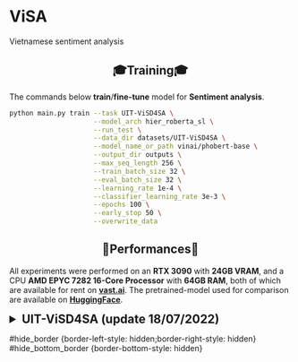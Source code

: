 # ViSA
Vietnamese sentiment analysis 


## <div align="center">🎓Training🎓</div>
The commands below **train**/**fine-tune** model for **Sentiment analysis**.
```bash
python main.py train --task UIT-ViSD4SA \
                     --model_arch hier_roberta_sl \
                     --run_test \
                     --data_dir datasets/UIT-ViSD4SA \
                     --model_name_or_path vinai/phobert-base \
                     --output_dir outputs \
                     --max_seq_length 256 \
                     --train_batch_size 32 \
                     --eval_batch_size 32 \
                     --learning_rate 1e-4 \
                     --classifier_learning_rate 3e-3 \
                     --epochs 100 \
                     --early_stop 50 \
                     --overwrite_data
```
## <div align="center">🥇Performances🥇</div>
All experiments were performed on an **RTX 3090** with **24GB VRAM**, and  a CPU **AMD EPYC 7282 16-Core Processor** with **64GB RAM**, both of which are available for rent on **[vast.ai](https://vast.ai/)**. The pretrained-model used for comparison are available on **[HuggingFace](https://huggingface.co/models)**.
<details>
    <summary style="font-size: 1.50em; font-weight: bold;">UIT-ViSD4SA (update 18/07/2022)</summary>
    <div align="center"><b>Table 1</b>: The overall experimental results</div>
    <table align="center">
        <thead>
            <tr class="hide_border">
                <th align="left" rowspan="2">Model</th>
                <th align="center" rowspan="2">Accuracy</th>
                <th align="center" colspan="3">micro-Average</th>
                <th align="center" colspan="3">micro-Average</th>
                <th align="center" rowspan="2">Reference</th>
            </tr>
            <tr class="hide_border">
                <th align="center">Precision</th>
                <th align="center">Recall</th>
                <th align="center">F1-score</th>
                <th align="center">Precision</th>
                <th align="center">Recall</th>
                <th align="center">F1-score</th>
            </tr>
        </thead>
        <tbody>
            <tr class="hide_border"><td align="center" colspan="9"><b>Aspect</b></td></tr>
            <tr class="hide_border hide_bottom_border">
                <td align="left">BiLSTM_CRF_Base</td>
                <td align="center">.....</td>
                <td align="center">0.6563</td>
                <td align="center">0.6515</td>
                <td align="center">0.6539</td>
                <td align="center">0.6288</td>
                <td align="center">0.6162</td>
                <td align="center">0.6217</td>
                <td align="center">
                    <a href="https://aclanthology.org/2021.paclic-1.34.pdf"><b>Paper</b></a>
                </td>
            </tr>
            <tr class="hide_border hide_bottom_border">
                <td align="left">BiLSTM_CRF_Large</td>
                <td align="center">.....</td>
                <td align="center">0.6496</td>
                <td align="center">0.6685</td>
                <td align="center">0.6589</td>
                <td align="center">0.6200</td>
                <td align="center">0.6356</td>
                <td align="center">0.6276</td>
                <td align="center">
                    <a href="https://aclanthology.org/2021.paclic-1.34.pdf"><b>Paper</b></a>
                </td>
            </tr>
            <tr class="hide_border">
                <td align="left">HierRoBERTa_SL</td>
                <td align="center">0.8061</td>
                <td align="center">0.6481</td>
                <td align="center">0.6726</td>
                <td align="center"><b style="color: red">0.6601</b></td>
                <td align="center">0.6169</td>
                <td align="center">0.6509</td>
                <td align="center"><b style="color: red">0.6331</b></td>
                <td align="center">
                    <a href="./statics/logs/hier_roberta_sl.log"><b>Log</b></a>
                </td>
            </tr>
            <tr class="hide_border"><td align="center" colspan="9"><b>Polarity</b></td></tr>
            <tr class="hide_border hide_bottom_border">
                <td align="left">BiLSTM_CRF_Base</td>
                <td align="center">.....</td>
                <td align="center">0.5488 </td>
                <td align="center">0.5591</td>
                <td align="center">0.5539</td>
                <td align="center">0.4687</td>
                <td align="center">0.4639</td>
                <td align="center">0.4657</td>
                <td align="center"><a href="https://aclanthology.org/2021.paclic-1.34.pdf"><b>Paper</b></a></td>
            </tr>
            <tr class="hide_border hide_bottom_border">
                <td align="left">BiLSTM_CRF_Large</td>
                <td align="center">.....</td>
                <td align="center">0.5689 </td>
                <td align="center">0.5978</td>
                <td align="center">0.5830</td>
                <td align="center">0.4900</td>
                <td align="center">0.5060</td>
                <td align="center">0.4977</td>
                <td align="center"><a href="https://aclanthology.org/2021.paclic-1.34.pdf"><b>Paper</b></a></td>
            </tr>
            <tr class="hide_border">
                <td align="left">HierRoBERTa_SL</td>
                <td align="center">0.8110</td>
                <td align="center">0.6464</td>
                <td align="center">0.6659</td>
                <td align="center"><b style="color: red">0.6560</b></td>
                <td align="center">0.5601</td>
                <td align="center">0.5747</td>
                <td align="center"><b style="color: red">0.5673</b></td>
                <td align="center">
                    <a href="./statics/logs/hier_roberta_sl.log"><b>Log</b></a>
                </td>
            </tr>
            <tr class="hide_border"><td align="center" colspan="9"><b>Aspect-polarity</b></td></tr>
            <tr class="hide_border hide_bottom_border">
                <td align="left">BiLSTM_CRF_Base</td>
                <td align="center">.....</td>
                <td align="center">0.6071</td>
                <td align="center">0.6162</td>
                <td align="center">0.6116</td>
                <td align="center">0.4618</td>
                <td align="center">0.4342</td>
                <td align="center">0.4437</td>
                <td align="center"><a href="https://aclanthology.org/2021.paclic-1.34.pdf"><b>Paper</b></a></td>
            </tr>
            <tr class="hide_border hide_bottom_border">
                <td align="left">BiLSTM_CRF_Large</td>
                <td align="center">.....</td>
                <td align="center">0.6178</td>
                <td align="center">0.6299</td>
                <td align="center">0.6238</td>
                <td align="center">0.4684</td>
                <td align="center">0.4546</td>
                <td align="center">0.4570</td>
                <td align="center"><a href="https://aclanthology.org/2021.paclic-1.34.pdf"><b>Paper</b></a></td>
            </tr>
            <tr class="hide_border">
                <td align="left">HierRoBERTa_SL</td>
                <td align="center">0.7709</td>
                <td align="center">0.6128</td>
                <td align="center">0.6401</td>
                <td align="center"><b style="color: red">0.6262</b></td>
                <td align="center">0.5089</td>
                <td align="center">0.5389</td>
                <td align="center"><b style="color: red">0.5166</b></td>
                <td align="center">
                    <a href="./statics/logs/hier_roberta_sl.log"><b>Log</b></a>
                </td>
            </tr>
        </tbody>
    </table>
    <div align="center"><b>Table 2</b>: Result per class for aspect label.</div>
    <table align="center">
        <thead>
             <tr class="hide_border">
               <th align="left" rowspan="2">Aspect</th>
                <th align="center" colspan="3">General Scores</th>
                <th align="center" colspan="3">Polarity F1-scores</th>
            </tr>
            <tr class="hide_border">
                <th align="center">Precision</th>
                <th align="center">Recall</th>
                <th align="center">F1-score</th>
                <th align="center">Negative</th>
                <th align="center">Neutral</th>
                <th align="center">Positive</th>
            </tr>
        </thead>
        <tbody>
            <tr class="hide_border hide_bottom_border">
                <td align="left">BATTERY</td>
                <td align="center">0.7507</td>
                <td align="center">0.7621</td>
                <td align="center">0.7563</td>
                <td align="center">0.5900</td>
                <td align="center">0.4387</td>
                <td align="center">0.7907</td>
            </tr>
            <tr class="hide_border hide_bottom_border">
                <td align="left">CAMERA</td>
                <td align="center">0.7563</td>
                <td align="center">0.7796</td>
                <td align="center"><b style="color: red">0.7678</b></td>
                <td align="center">0.5934</td>
                <td align="center">0.5578</td>
                <td align="center"><b style="color: red">0.8179</b></td>
            </tr>
            <tr class="hide_border hide_bottom_border">
                <td align="left">DESIGN</td>
                <td align="center">0.6891</td>
                <td align="center">0.7244</td>
                <td align="center">0.7063</td>
                <td align="center">0.4821</td>
                <td align="center">0.1481</td>
                <td align="center">0.7677</td>
            </tr>
            <tr class="hide_border hide_bottom_border">
                <td align="left">FEATURES</td>
                <td align="center">0.5744</td>
                <td align="center">0.5723</td>
                <td align="center">0.5733</td>
                <td align="center">0.5081</td>
                <td align="center">0.4615</td>
                <td align="center">0.6591</td>
            </tr>
            <tr class="hide_border hide_bottom_border">
                <td align="left">GENERAL</td>
                <td align="center">0.6636</td>
                <td align="center">0.6607</td>
                <td align="center">0.6621</td>
                <td align="center">0.5498</td>
                <td align="center">0.4627</td>
                <td align="center">0.6677</td>
            </tr>
            <tr class="hide_border hide_bottom_border">
                <td align="left">PERFORMANCE</td>
                <td align="center">0.6077</td>
                <td align="center">0.6557</td>
                <td align="center">0.6308</td>
                <td align="center">0.4758</td>
                <td align="center">0.3087</td>
                <td align="center">0.6973</td>
            </tr>
            <tr class="hide_border hide_bottom_border">
                <td align="left">PRICE</td>
                <td align="center">0.4647</td>
                <td align="center">0.4826</td>
                <td align="center">0.4735</td>
                <td align="center">0.3520</td>
                <td align="center">0.2576</td>
                <td align="center">0.5243</td>
            </tr>
            <tr class="hide_border hide_bottom_border">
                <td align="left">SCREEN</td>
                <td align="center">0.6069</td>
                <td align="center">0.6993</td>
                <td align="center">0.6498</td>
                <td align="center">0.4872</td>
                <td align="center">0.3158</td>
                <td align="center">0.7529</td>
            </tr>
            <tr class="hide_border hide_bottom_border">
                <td align="left">SER&ACC </td>
                <td align="center">0.5820</td>
                <td align="center">0.6431</td>
                <td align="center">0.6111</td>
                <td align="center">0.3302</td>
                <td align="center">0.3077</td>
                <td align="center">0.6743</td>
            </tr>
            <tr class="hide_border">
                <td align="left">STORAGE</td>
                <td align="center">0.4737</td>
                <td align="center">0.5294</td>
                <td align="center">0.5000</td>
                <td align="center">0.2857</td>
                <td align="center">0.5455</td>
                <td align="center">0.6875</td>
            </tr>
        </tbody>
    </table>
    <div align="center"><b>Table 3</b>:  Result per class for only sentiment polarity label</div>
    <table align="center">
        <thead>
            <tr class="hide_border">
                <th align="left">Sentiment</th>
                <th align="center">Precision</th>
                <th align="center">Recall</th>
                <th align="center">F1-score</th>
            </tr>
        </thead>
        <tbody>
            <tr class="hide_border hide_bottom_border">
                <td align="left">NEGATIVE</td>
                <td align="center">0.5409</td>
                <td align="center">0.5601</td>
                <td align="center">0.5503</td>
            </tr>           
            <tr class="hide_border hide_bottom_border">
                <td align="left">NEUTRAL</td>
                <td align="center">0.4151</td>
                <td align="center">0.4181</td>
                <td align="center">0.4166</td>
            </tr>
            <tr class="hide_border hide_bottom_border">
                <td align="left">POSITIVE</td>
                <td align="center">0.7243</td>
                <td align="center">0.7459</td>
                <td align="center"><b style="color: red">0.7350</b></td>
            </tr>
        </tbody>
    </table>
</details>

#hide_border {border-left-style: hidden;border-right-style: hidden}
#hide_bottom_border {border-bottom-style: hidden}